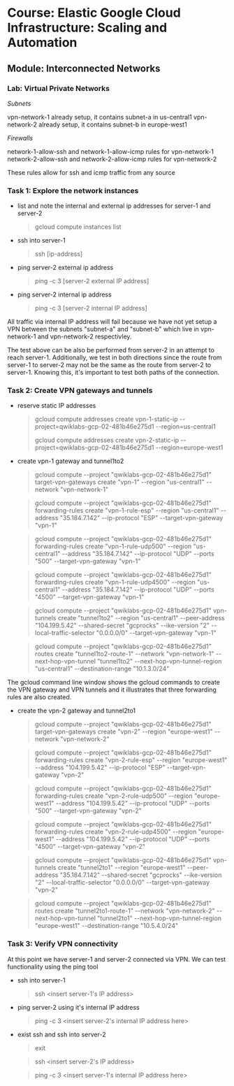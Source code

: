 # Course: Elastic Google Cloud Infrastructure: Scaling and Automation

## Module: Interconnected Networks

### Lab: Virtual Private Networks

_Subnets_

vpn-network-1 already setup, it contains subnet-a in us-central1
vpn-network-2 already setup, it contains subnet-b in europe-west1

_Firewalls_

network-1-allow-ssh and network-1-allow-icmp rules for vpn-network-1
network-2-allow-ssh and network-2-allow-icmp rules for vpn-network-2

These rules allow for ssh and icmp traffic from any source

### **Task 1: Explore the network instances**

- list and note the internal and external ip addresses for server-1 and server-2
  >gcloud compute instances list

- ssh into server-1
  >ssh [ip-address]

- ping server-2 external ip address
  >ping -c 3 [server-2 external IP address]

- ping server-2 internal ip address
  >ping -c 3 [server-2 internal IP address]

All traffic via internal IP address will fail because we have not yet setup a VPN between the subnets "subnet-a" and "subnet-b" which live in vpn-network-1 and vpn-network-2 respectivley.
 
The test above can be also be performed from server-2 in an attempt to reach server-1. Additionally, we test in both directions since the route from server-1 to server-2 may not be the same as the route from server-2 to server-1. Knowing this, it's important to test both paths of the connection.

### **Task 2: Create VPN gateways and tunnels**
- reserve static IP addresses
    > gcloud compute addresses create vpn-1-static-ip --project=qwiklabs-gcp-02-481b46e275d1 --region=us-central1
    > 
    > gcloud compute addresses create vpn-2-static-ip --project=qwiklabs-gcp-02-481b46e275d1 --region=europe-west1

- create vpn-1 gateway and tunnel1to2
    >gcloud compute --project "qwiklabs-gcp-02-481b46e275d1" target-vpn-gateways create "vpn-1" --region "us-central1" --network "vpn-network-1"

    >gcloud compute --project "qwiklabs-gcp-02-481b46e275d1" forwarding-rules create "vpn-1-rule-esp" --region "us-central1" --address "35.184.7.142" --ip-protocol "ESP" --target-vpn-gateway "vpn-1"

    >gcloud compute --project "qwiklabs-gcp-02-481b46e275d1" forwarding-rules create "vpn-1-rule-udp500" --region "us-central1" --address "35.184.7.142" --ip-protocol "UDP" --ports "500" --target-vpn-gateway "vpn-1"

    >gcloud compute --project "qwiklabs-gcp-02-481b46e275d1" forwarding-rules create "vpn-1-rule-udp4500" --region "us-central1" --address "35.184.7.142" --ip-protocol "UDP" --ports "4500" --target-vpn-gateway "vpn-1"

    >gcloud compute --project "qwiklabs-gcp-02-481b46e275d1" vpn-tunnels create "tunnel1to2" --region "us-central1" --peer-address "104.199.5.42" --shared-secret "gcprocks" --ike-version "2" --local-traffic-selector "0.0.0.0/0" --target-vpn-gateway "vpn-1"

    >gcloud compute --project "qwiklabs-gcp-02-481b46e275d1" routes create "tunnel1to2-route-1" --network "vpn-network-1" --next-hop-vpn-tunnel "tunnel1to2" --next-hop-vpn-tunnel-region "us-central1" --destination-range "10.1.3.0/24"

The gcloud command line window shows the gcloud commands to create the VPN gateway and VPN tunnels and it illustrates that three forwarding rules are also created.

- create the vpn-2 gateway and tunnel2to1
    >gcloud compute --project "qwiklabs-gcp-02-481b46e275d1" target-vpn-gateways create "vpn-2" --region "europe-west1" --network "vpn-network-2"

    >gcloud compute --project "qwiklabs-gcp-02-481b46e275d1" forwarding-rules create "vpn-2-rule-esp" --region "europe-west1" --address "104.199.5.42" --ip-protocol "ESP" --target-vpn-gateway "vpn-2"

    >gcloud compute --project "qwiklabs-gcp-02-481b46e275d1" forwarding-rules create "vpn-2-rule-udp500" --region "europe-west1" --address "104.199.5.42" --ip-protocol "UDP" --ports "500" --target-vpn-gateway "vpn-2"

    >gcloud compute --project "qwiklabs-gcp-02-481b46e275d1" forwarding-rules create "vpn-2-rule-udp4500" --region "europe-west1" --address "104.199.5.42" --ip-protocol "UDP" --ports "4500" --target-vpn-gateway "vpn-2"

    >gcloud compute --project "qwiklabs-gcp-02-481b46e275d1" vpn-tunnels create "tunnel2to1" --region "europe-west1" --peer-address "35.184.7.142" --shared-secret "gcprocks" --ike-version "2" --local-traffic-selector "0.0.0.0/0" --target-vpn-gateway "vpn-2"

    >gcloud compute --project "qwiklabs-gcp-02-481b46e275d1" routes create "tunnel2to1-route-1" --network "vpn-network-2" --next-hop-vpn-tunnel "tunnel2to1" --next-hop-vpn-tunnel-region "europe-west1" --destination-range "10.5.4.0/24"


### **Task 3: Verify VPN connectivity**

At this point we have server-1 and server-2 connected via VPN. We can test functionality using the ping tool

- ssh into server-1
  > ssh <insert server-1's IP address>
- ping server-2 using it's internal IP address  
  >ping -c 3 <insert server-2's internal IP address here>
- exist ssh and ssh into server-2
  > exit

  > ssh <insert server-2's IP address>

  > ping -c 3 <insert server-1's internal IP address here> 